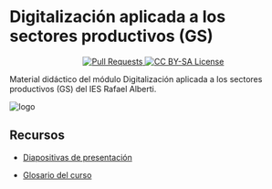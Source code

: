 # Digitalización aplicada a los sectores productivos (GS)

<p align="center">
  <a href="https://github.com/DavidLMS/material-modelos-ia/pulls">
    <img src="https://img.shields.io/badge/PRs-welcome-brightgreen.svg?longCache=true" alt="Pull Requests">
  </a>
  <a href="LICENSE">
      <img src="https://img.shields.io/badge/License-CC%20BY--SA%204.0-lightgrey.svg?longCache=true" alt="CC BY-SA License">
    </a>
</p>

Material didáctico del módulo Digitalización aplicada a los sectores productivos (GS) del IES Rafael Alberti.

![logo][logo-image]

[logo-image]: https://github.com/IES-Rafael-Alberti/digitalizacion-gs/blob/main/logos/portada-moodle.png?raw=true

## Recursos

* [Diapositivas de presentación](/slides/presentacion.html)

* [Glosario del curso](/docs/glosario)